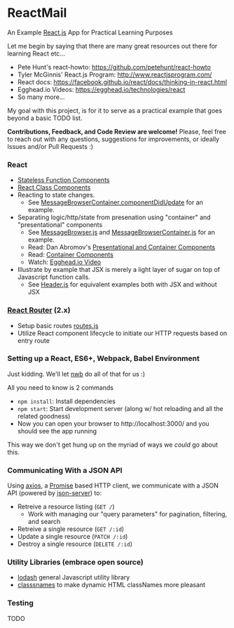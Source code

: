 # ReactMail

An Example [React.js](https://facebook.github.io/react/index.html) App for Practical Learning Purposes

Let me begin by saying that there are many great resources out there for learning React etc...

- Pete Hunt's react-howto: https://github.com/petehunt/react-howto
- Tyler McGinnis' React.js Program: http://www.reactjsprogram.com/
- React docs: https://facebook.github.io/react/docs/thinking-in-react.html
- Egghead.io Videos: https://egghead.io/technologies/react
- So many more...

My goal with this project, is for it to serve as a practical example that goes beyond a basic TODO list.

**Contributions, Feedback, and Code Review are welcome!** Please, feel free to reach out with any questions, suggestions for improvements, or ideally Issues and/or Pull Requests :)

### React

- [Stateless Function Components](https://facebook.github.io/react/docs/reusable-components.html#stateless-functions)
- [React Class Components](https://facebook.github.io/react/docs/component-specs.html)
- Reacting to state changes.
  - See [MessageBrowserContainer.componentDidUpdate](./src/components/MessageBrowser/MessageBrowserContainer.js) for an example.
- Separating logic/http/state from presenation using "container" and "presentational" components
  - See [MessageBrowser.js](./src/components/MessageBrowser/MessageBrowser.js) and [MessageBrowserContainer.js](./src/components/MessageBrowser/MessageBrowserContainer.js) for an example.
  - Read: Dan Abromov's [Presentational and Container Components](https://medium.com/@dan_abramov/smart-and-dumb-components-7ca2f9a7c7d0#.nxmg5vhby)
  - Read: [Container Components](https://medium.com/@learnreact/container-components-c0e67432e005#.o2nv78kp1)
  - Watch: [Egghead.io Video](https://egghead.io/lessons/react-increasing-reusability-with-react-container-components)
- Illustrate by example that JSX is merely a light layer of sugar on top of Javascript function calls.
  - See [Header.js](./src/components/Header.js) for equivalent examples both with JSX and without JSX

### [React Router](https://github.com/reactjs/react-router) (2.x)

- Setup basic routes [routes.js](./src/routes.js)
- Utilize React component lifecycle to initiate our HTTP requests based on entry route

### Setting up a React, ES6+, Webpack, Babel Environment

Just kidding. We'll let [nwb](https://github.com/insin/nwb) do all of that for us :)

All you need to know is 2 commands

- `npm install`: Install dependencies
- `npm start`: Start development server (along w/ hot reloading and all the related goodness)
- Now you can open your browser to http://localhost:3000/ and you should see the app running

This way we don't get hung up on the myriad of ways we *could* go about this.

### Communicating With a JSON API

Using [axios](https://github.com/mzabriskie/axios), a [Promise](https://developer.mozilla.org/en-US/docs/Web/JavaScript/Reference/Global_Objects/Promise) based HTTP client, we communicate with a JSON API (powered by [json-server](https://github.com/typicode/json-server)) to:

- Retreive a resource listing (`GET /`)
  - Work with managing our "query parameters" for pagination, filtering, and search
- Retreive a single resource (`GET /:id`)
- Update a single resource (`PATCH /:id`)
- Destroy a single resource (`DELETE /:id`)

### Utility Libraries (embrace open source)

- [lodash](https://lodash.com/docs) general Javascript utility library
- [classsnames](https://github.com/JedWatson/classnames) to make dynamic HTML classNames more pleasant

### Testing

TODO